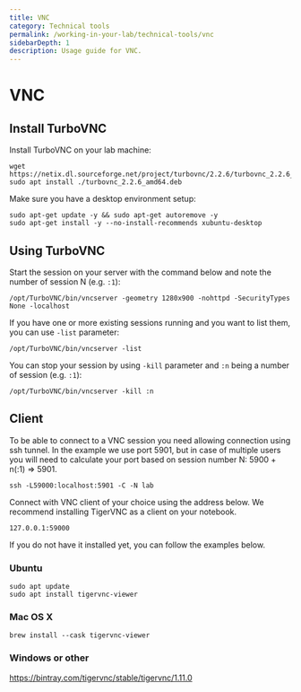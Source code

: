 ```yaml
---
title: VNC
category: Technical tools
permalink: /working-in-your-lab/technical-tools/vnc
sidebarDepth: 1
description: Usage guide for VNC.
---
```


# VNC

## Install TurboVNC

Install TurboVNC on your lab machine:
```
wget https://netix.dl.sourceforge.net/project/turbovnc/2.2.6/turbovnc_2.2.6_amd64.deb
sudo apt install ./turbovnc_2.2.6_amd64.deb
```

Make sure you have a desktop environment setup:
```
sudo apt-get update -y && sudo apt-get autoremove -y
sudo apt-get install -y --no-install-recommends xubuntu-desktop
```

## Using TurboVNC

Start the session on your server with the command below and note the number of session N (e.g. `:1`):
```
/opt/TurboVNC/bin/vncserver -geometry 1280x900 -nohttpd -SecurityTypes None -localhost
```

If you have one or more existing sessions running and you want to list them, you can use `-list` parameter:
```
/opt/TurboVNC/bin/vncserver -list
```

You can stop your session by using `-kill` parameter and `:n` being a number of session (e.g. `:1`):
```
/opt/TurboVNC/bin/vncserver -kill :n
```

## Client

To be able to connect to a VNC session you need allowing connection
using ssh tunnel. In the example we use port 5901, but in case of multiple users
you will need to calculate your port based on session number N: 5900 + n(:1) => 5901.

```
ssh -L59000:localhost:5901 -C -N lab
```

Connect with VNC client of your choice using the address below.
We recommend installing TigerVNC as a client on your notebook.

```
127.0.0.1:59000
```

If you do not have it installed yet, you can follow the examples below.

### Ubuntu

```
sudo apt update
sudo apt install tigervnc-viewer
```

### Mac OS X

```
brew install --cask tigervnc-viewer
```

### Windows or other

https://bintray.com/tigervnc/stable/tigervnc/1.11.0
